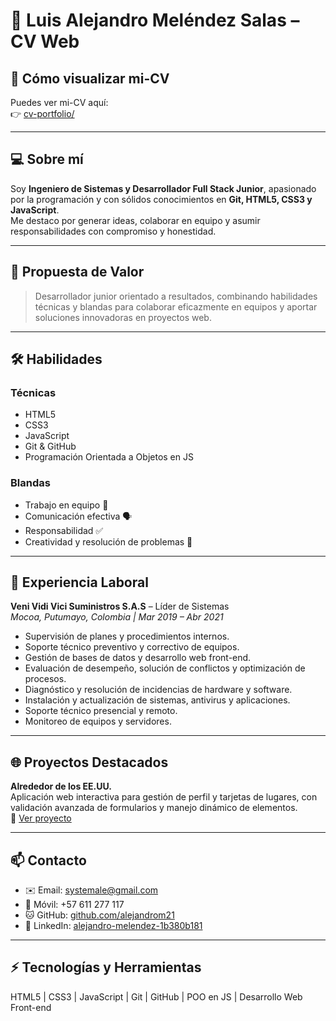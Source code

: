 # 👋 Luis Alejandro Meléndez Salas – CV Web

## 🏁 Cómo visualizar mi-CV

Puedes ver mi-CV aquí:  
👉 [cv-portfolio/](https://alejandrom21.github.io/cv-portfolio/)

---

## 💻 Sobre mí

Soy **Ingeniero de Sistemas y Desarrollador Full Stack Junior**, apasionado por la programación y con sólidos conocimientos en **Git, HTML5, CSS3 y JavaScript**.  
Me destaco por generar ideas, colaborar en equipo y asumir responsabilidades con compromiso y honestidad.

---

## 🌟 Propuesta de Valor

> Desarrollador junior orientado a resultados, combinando habilidades técnicas y blandas para colaborar eficazmente en equipos y aportar soluciones innovadoras en proyectos web.

---

## 🛠 Habilidades

### Técnicas

- HTML5
- CSS3
- JavaScript
- Git & GitHub
- Programación Orientada a Objetos en JS

### Blandas

- Trabajo en equipo 💪
- Comunicación efectiva 🗣️
- Responsabilidad ✅
- Creatividad y resolución de problemas 🎨

---

## 💼 Experiencia Laboral

**Veni Vidi Vici Suministros S.A.S** – Líder de Sistemas  
_Mocoa, Putumayo, Colombia | Mar 2019 – Abr 2021_

- Supervisión de planes y procedimientos internos.
- Soporte técnico preventivo y correctivo de equipos.
- Gestión de bases de datos y desarrollo web front-end.
- Evaluación de desempeño, solución de conflictos y optimización de procesos.
- Diagnóstico y resolución de incidencias de hardware y software.
- Instalación y actualización de sistemas, antivirus y aplicaciones.
- Soporte técnico presencial y remoto.
- Monitoreo de equipos y servidores.

---

## 🌐 Proyectos Destacados

**Alrededor de los EE.UU.**  
Aplicación web interactiva para gestión de perfil y tarjetas de lugares, con validación avanzada de formularios y manejo dinámico de elementos.  
🔗 [Ver proyecto](https://alejandrom21.github.io/web_project_around/)

---

## 📫 Contacto

- ✉️ Email: [systemale@gmail.com](mailto:systemale@gmail.com)
- 📱 Móvil: +57 611 277 117
- 🐱 GitHub: [github.com/alejandrom21](https://github.com/alejandrom21)
- 🔗 LinkedIn: [alejandro-melendez-1b380b181](https://www.linkedin.com/in/alejandro-melendez-1b380b181/)

---

## ⚡ Tecnologías y Herramientas

HTML5 | CSS3 | JavaScript | Git | GitHub | POO en JS | Desarrollo Web Front-end

